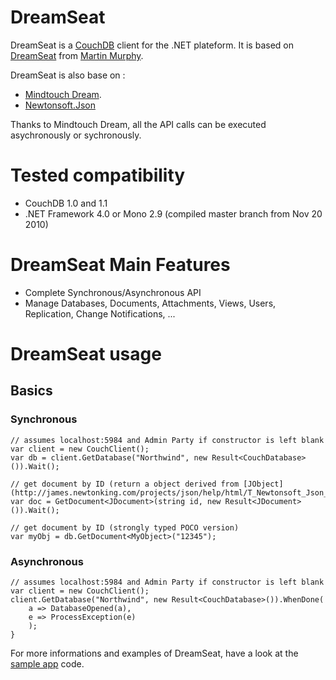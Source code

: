 DreamSeat
========

DreamSeat is a [CouchDB](http://couchdb.apache.org/) client for the .NET plateform. 
It is based on [DreamSeat](https://github.com/soitgoes/DreamSeat) from [Martin Murphy](https://github.com/soitgoes).

DreamSeat is also base on :

 * [Mindtouch Dream](https://github.com/MindTouch/DReAM).
 * [Newtonsoft.Json](http://json.codeplex.com/)

Thanks to Mindtouch Dream, all the API calls can be executed asychronously or sychronously.

Tested compatibility
====================

 * CouchDB 1.0 and 1.1
 * .NET Framework 4.0 or Mono 2.9 (compiled master branch from Nov 20 2010)

DreamSeat Main Features
=======================

 * Complete Synchronous/Asynchronous API
 * Manage Databases, Documents, Attachments, Views, Users, Replication, Change Notifications, ...

DreamSeat usage
==============

## Basics

### Synchronous

    // assumes localhost:5984 and Admin Party if constructor is left blank
    var client = new CouchClient();
    var db = client.GetDatabase("Northwind", new Result<CouchDatabase>()).Wait();
    
    // get document by ID (return a object derived from [JObject](http://james.newtonking.com/projects/json/help/html/T_Newtonsoft_Json_Linq_JObject.htm))
    var doc = GetDocument<JDocument>(string id, new Result<JDocument>()).Wait();

    // get document by ID (strongly typed POCO version)
    var myObj = db.GetDocument<MyObject>("12345"); 

### Asynchronous

    // assumes localhost:5984 and Admin Party if constructor is left blank
    var client = new CouchClient();
    client.GetDatabase("Northwind", new Result<CouchDatabase>()).WhenDone(
        a => DatabaseOpened(a),
        e => ProcessException(e)
        );
    }

For more informations and examples of DreamSeat, have a look at the [sample app](https://github.com/vdaron/DreamSeat/tree/master/Samples/ContactManager) code.

